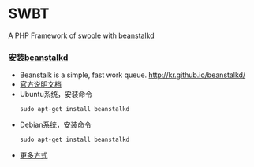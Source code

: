 # SWBT
A PHP Framework of [swoole](https://www.swoole.com/) with [beanstalkd](http://kr.github.io/beanstalkd/)
### 安装[beanstalkd](https://github.com/kr/beanstalkd)
* Beanstalk is a simple, fast work queue. http://kr.github.io/beanstalkd/
* [官方说明文档](https://github.com/kr/beanstalkd/blob/master/doc/protocol.zh-CN.md)
* Ubuntu系统，安装命令
    ```
    sudo apt-get install beanstalkd
    ```
* Debian系统，安装命令
    ```
    sudo apt-get install beanstalkd
    ```
* [更多方式](http://kr.github.io/beanstalkd/download.html)